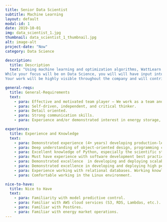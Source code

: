```yaml
---
title: Senior Data Scientist
subtitle: Machine Learning
layout: default
modal-id: 1
date: 2019-10-01
img: data_scientist_1.jpg
thumbnail: data_scientist_1_thumbnail.jpg
alt: image-alt
project-date: "Now"
category: Data Science

description: 
  title: Description
  text: "Using machine learning and optimization algorithms, WattLearn’s Proactive Lifetime-Aware Automation System (PLAAS) continuously determines the optimal strategy for controlling grid-scale energy storage devices. We are looking for a driven and talented Senior Data Scientist to improve these algorithms as well as build new capabilities as we expand into new markets and value streams. As a key member of a small but experienced team, you will play an integral role in shaping the future of both the data science team and the company itself while also contributing to a more sustainable energy future. 
While your focus will be on Data Science, you will will have input into all parts of the product life cycle: research and ad hoc analyses, data processing and engineering, model development, testing and quality assurance, and even operations. 
Your work will be highly visible throughout the company and will contribute to the foundation for our go-to-market product. As one of the core members of the team, you will have direct input in building a roadmap to meet company milestones. The person who fills this role will report directly to the CEO."

general-reqs:  
  title: General-Requirements
  text:  
    - para: Effective and motivated team player – We work as a team and grow as a team.
    - para: Self-driven, independent, and critical thinker.
    - para: Detail oriented.
    - para: Strong communication skills.
    - para: Experience and/or demonstrated interest in energy storage, renewable energy, energy efficiency, energy trading or the energy industry in general is a strong plus.

experience:   
  title: Experience and Knowledge
  text: 
    - para: Demonstrated experience (4+ years) developing production-level machine-learning and optimization algorithms.
    - para: Deep understanding of object-oriented design, programming concepts, data structures and common algorithms, and a passion for writing clean, efficient, readable and resilient code.
    - para: Excellent knowledge of Python, especially the scientific stack (numpy, pandas, sklearn, sklearn, etc.).
    - para: Must have experience with software development best practices, such as unit and integration testing, version control, code reviews, etc.
    - para: Demonstrated excellence  in developing and deploying scalable, high performing machine-learning models, with a focus on  time-series analysis and forecasting.
    - para: Demonstrated excellence in developing and deploying high performance  linear and non-linear optimization algorithms for solving complex problems.
    - para: Experience working with relational databases. Working knowledge of SQL preferred.
    - para: Comfortable working in the Linux environment.

nice-to-have:   
  title: Nice to Have
  text: 
    - para: Familiarity with model predictive control.
    - para: Familiar with AWS cloud services (S3, RDS, Lambdas, etc.).
    - para: Familiar with PostGres.
    - para: Familiar with energy market operations.
---
```

